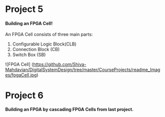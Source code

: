 # Project 5
#### Building an FPGA Cell!
An FPGA Cell consists of three main parts:

1. Configurable Logic Block(CLB)
2. Connection Block (CB)
3. Switch Box (SB)

![FPGA Cell] (https://github.com/Shiva-Mahdavian/DigitalSystemDesign/tree/master/CourseProjects/readme_Images/fpgaCell.jpg)

# Project 6
#### Building an FPGA by cascading FPGA Cells from last project.
